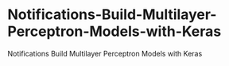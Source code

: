 # Notifications-Build-Multilayer-Perceptron-Models-with-Keras
Notifications Build Multilayer Perceptron Models with Keras
